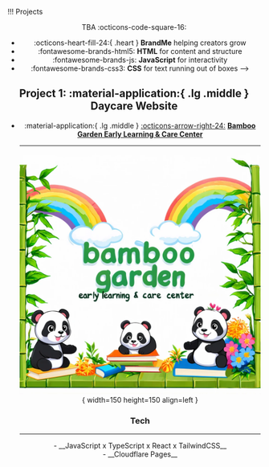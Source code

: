 

!!! Projects
    <center>TBA :octicons-code-square-16:<center>



<div class="grid cards" markdown>

- :octicons-heart-fill-24:{ .heart } __BrandMe__ helping creators grow
- :fontawesome-brands-html5: __HTML__ for content and structure
- :fontawesome-brands-js: __JavaScript__ for interactivity
- :fontawesome-brands-css3: __CSS__ for text running out of boxes -->
<!-- - :fontawesome-brands-internet-explorer: __Internet Explorer__ ... huh?
- :fontawesome-brands-internet-explorer: __Internet Explorer__ ... huh?
- :fontawesome-brands-internet-explorer: __Internet Explorer__ ... huh?
- :fontawesome-brands-internet-explorer: __Internet Explorer__ ... huh? 

</div>


<div class="grid cards" markdown>

<!-- - :octicons-heart-fill-24:{ .heart } __BrandMe__ helping creators grow
- :fontawesome-brands-html5: __HTML__ for content and structure
- :fontawesome-brands-js: __JavaScript__ for interactivity
- :fontawesome-brands-css3: __CSS__ for text running out of boxes -->
<!-- - :fontawesome-brands-internet-explorer: __Internet Explorer__ ... huh?
- :fontawesome-brands-internet-explorer: __Internet Explorer__ ... huh?
- :fontawesome-brands-internet-explorer: __Internet Explorer__ ... huh?
- :fontawesome-brands-internet-explorer: __Internet Explorer__ ... huh? -->


</div>

<div class="grid cards" markdown>

</div>

## Project 1: :material-application:{ .lg .middle } Daycare Website 
<div class="grid cards" markdown>

-   :material-application:{ .lg .middle } [:octicons-arrow-right-24:](#)  [__Bamboo Garden Early Learning & Care Center__](https://bamboogardenquincy.com/)

    ---
    ![](img/header.webp){  width=150 height=150 align=left }
    
    ### Tech
    ---
    <div columns>
    - __JavaScript x TypeScript x React x TailwindCSS__ 
    <div columns>
    - __Cloudflare Pages__
    </div>
